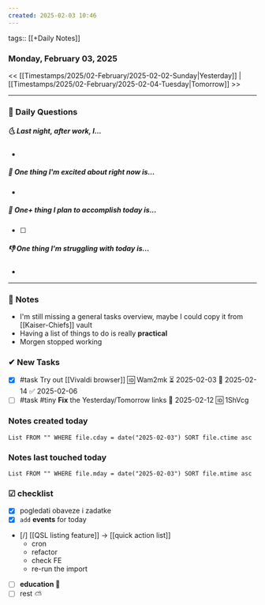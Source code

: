 ```yaml
---
created: 2025-02-03 10:46
---
```

tags:: [[+Daily Notes]]

### Monday, February 03, 2025

<< [[Timestamps/2025/02-February/2025-02-02-Sunday|Yesterday]] | [[Timestamps/2025/02-February/2025-02-04-Tuesday|Tomorrow]] >>

---
### 📅 Daily Questions
##### 🌜 **Last night, after work, I...**
- 

##### 🙌 **One thing I'm excited about right now is...**
- 

##### 🚀 **One+ thing I plan to accomplish today is...**
- [ ] 

##### 👎 **One thing I'm struggling with today is...**
- 

---
### 📝 **Notes**
- I'm still missing a general tasks overview, maybe I could copy it from [[Kaiser-Chiefs]] vault
- Having a list of things to do is really **practical**
- Morgen stopped working
### ✔ New **Tasks**
- [x] #task Try out [[Vivaldi browser]] 🆔 Wam2mk ⏳ 2025-02-03 📅 2025-02-14 ✅ 2025-02-06
- [ ] #task #tiny **Fix** the Yesterday/Tomorrow links 📅 2025-02-12 🆔 1ShVcg
 
### Notes created today
```dataview
List FROM "" WHERE file.cday = date("2025-02-03") SORT file.ctime asc
```

### Notes last touched today
```dataview
List FROM "" WHERE file.mday = date("2025-02-03") SORT file.mtime asc
`````
### ☑ checklist
- [x] pogledati  obaveze i zadatke
- [x] `add` **events** for today
- [/] [[QSL listing feature]] -> [[quick action list]]
	- cron
	- refactor
	- check FE
	- re-run the import
- [ ] **education 🎒**
- [ ] rest ⛅
